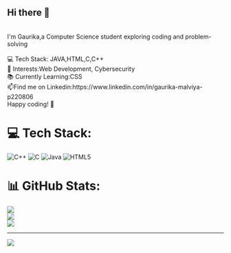 ## Hi there 👋  
<br>
I'm Gaurika,a Computer Science student exploring coding and problem-solving
<br>
<br>
💻 Tech Stack: JAVA,HTML,C,C++
<br>
🚀 Interests:Web Development, Cybersecurity 
<br>
📚 Currently Learning:CSS
<br>
📫Find me on Linkedin:https://www.linkedin.com/in/gaurika-malviya-p220806
<br>
Happy coding! 🚀  
<br>

# 💻 Tech Stack:
![C++](https://img.shields.io/badge/c++-%2300599C.svg?style=for-the-badge&logo=c%2B%2B&logoColor=white) ![C](https://img.shields.io/badge/c-%2300599C.svg?style=for-the-badge&logo=c&logoColor=white) ![Java](https://img.shields.io/badge/java-%23ED8B00.svg?style=for-the-badge&logo=openjdk&logoColor=white) ![HTML5](https://img.shields.io/badge/html5-%23E34F26.svg?style=for-the-badge&logo=html5&logoColor=white)
# 📊 GitHub Stats:
![](https://github-readme-stats.vercel.app/api?username=GaurikaMalviya&theme=merko&hide_border=false&include_all_commits=false&count_private=false)<br/>
![](https://nirzak-streak-stats.vercel.app/?user=GaurikaMalviya&theme=merko&hide_border=false)<br/>
![](https://github-readme-stats.vercel.app/api/top-langs/?username=GaurikaMalviya&theme=merko&hide_border=false&include_all_commits=false&count_private=false&layout=compact)

---
[![](https://visitcount.itsvg.in/api?id=GaurikaMalviya&icon=0&color=0)](https://visitcount.itsvg.in)
<!--
**GaurikaMalviya/GaurikaMalviya** is a ✨ _special_ ✨ repository because its `README.md` (this file) appears on your GitHub profile.
